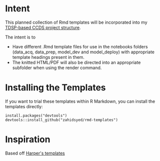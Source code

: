 # Intent
This planned collection of Rmd templates will be incorporated into my [TDSP-based CCDS project structure](https://github.com/zahidsyed/ccds-py-r). 

The intent is to 
- Have different .Rmd template files for use in the notebooks folders (data_acq, data_prep, model_dev and model_deploy) with appropriate template headings present in them. 
- The knitted HTML/PDF will also be directed into an appropriate subfolder when using the render command.

# Installing the Templates

If you want to trial these templates within R Markdown, you can install the templates directly:

````
install.packages("devtools")
devtools::install_github("zahidsyed/rmd-templates")
````

# Inspiration
Based off [Harper's templates](https://github.com/dr-harper/example-rmd-templates)